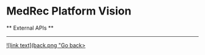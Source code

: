 **MedRec Platform Vision**
===================


** External APIs **


----------

<a href="landingpage.md" rel="Go back">![link text](back.png "Go back>

